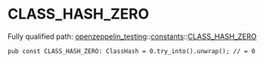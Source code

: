 # CLASS_HASH_ZERO

Fully qualified path: [openzeppelin_testing](./openzeppelin_testing.md)::[constants](./openzeppelin_testing-constants.md)::[CLASS_HASH_ZERO](./openzeppelin_testing-constants-CLASS_HASH_ZERO.md)

<pre><code class="language-cairo">pub const CLASS_HASH_ZERO: ClassHash = 0.try_into().unwrap(); // = 0</code></pre>

